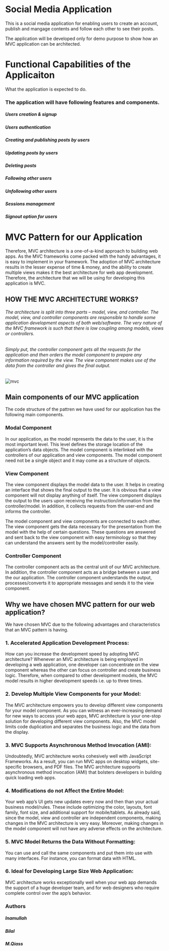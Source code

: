 # Social Media Application
This is a social media application for enabling users to create an account, publish and mangage contents and follow each other to see their posts. 

The application will be developed only for demo purpose to show how an MVC application can be architected. 

# Functional Capabilities of the Applicaiton
What the application is expected to do. 

### The application will have following features and components.

  ##### Users creation & signup
  
  ##### Users authentication
  
  ##### Creating and publishing posts by users
  
  ##### Updating posts by users
  
  ##### Deleting posts
  
  ##### Following other users
  
  ##### Unfollowing other users
  
  ##### Sessions management
  
  ##### Signout option for users
  
  
  # MVC Pattern for our Application 
  Therefore, MVC architecture is a one-of-a-kind approach to building web apps. As the MVC frameworks come packed with the handy advantages, it is easy to implement in your framework. The adoption of MVC architecture results in the lesser expense of time & money, and the ability to create multiple views makes it the best architecture for web app development. Therefore, the architecture that we will be using for developing this application is MVC. 
  
   ## HOW THE MVC ARCHITECTURE WORKS?
###### The architecture is split into three parts – model, view, and controller. The model, view, and controller components are responsible to handle some application development aspects of both web/software. The very nature of the MVC framework is such that there is low coupling among models, views or controllers.

###### Simply put, the controller component gets all the requests for the application and then orders the model component to prepare any information required by the view. The view component makes use of the data from the controller and gives the final output.

 
 ![mvc](https://user-images.githubusercontent.com/38752490/175882897-6e1e2328-11a0-46fd-bc8a-62dd448a32b6.jpg)


  
  ## Main components of our MVC application
  The code structure of the pattren we have used for our application has the following main components. 
  
  
  ### Modal Component 
  In our application, as the model represents the data to the user, it is the most important level. This level defines the storage location of the application’s data objects. The model component is interlinked with the controllers of our application and view components. The model component need not be a single object and it may come as a structure of objects.
  
  ### View Component 
  The view component displays the model data to the user. It helps in creating an interface that shows the final output to the user. It is obvious that a view component will not display anything of itself. The view component displays the output to the users upon receiving the instruction/information from the controller/model. In addition, it collects requests from the user-end and informs the controller.

The model component and view components are connected to each other. The view component gets the data necessary for the presentation from the model with the help of certain questions. These questions are answered and sent back to the view component with easy terminology so that they can understand the answers sent by the model/controller easily.
  
  ### Controller Component 
  The controller component acts as the central unit of our MVC architecture. In addition, the controller component acts as a bridge between a user and the our application. The controller component understands the output, processes/converts it to appropriate messages and sends it to the view component.
  
  ## Why we have chosen MVC pattern for our web application? 
  We have chosen MVC due to the following advantages and characteristics that an MVC pattern is having. 
  
  ### 1. Accelerated Application Development Process:
How can you increase the development speed by adopting MVC architecture? Whenever an MVC architecture is being employed in developing a web application, one developer can concentrate on the view component whereas the other can focus on controller and create business logic. Therefore, when compared to other development models, the MVC model results in higher development speeds i.e. up to three times.

 ### 2. Develop Multiple View Components for your Model:
The MVC architecture empowers you to develop different view components for your model component. As you can witness an ever-increasing demand for new ways to access your web apps, MVC architecture is your one-stop solution for developing different view components. Also, the MVC model limits code duplication and separates the business logic and the data from the display.

 ### 3. MVC Supports Asynchronous Method Invocation (AMI):
Undoubtedly, MVC architecture works cohesively well with JavaScript Frameworks. As a result, you can run MVC apps on desktop widgets, site-specific browsers, and PDF files. The MVC architecture supports asynchronous method invocation (AMI) that bolsters developers in building quick loading web apps.

 ### 4. Modifications do not Affect the Entire Model:
Your web app’s UI gets new updates every now and then than your actual business model/rules. These include optimizing the color, layouts, font family, font size, and additional support for mobile/tablets. As already said, since the model, view and controller are independent components, making changes in the MVC architecture is very easy. Moreover, making changes in the model component will not have any adverse effects on the architecture.

 ### 5. MVC Model Returns the Data Without Formatting:
You can use and call the same components and put them into use with many interfaces. For instance, you can format data with HTML.

 ### 6. Ideal for Developing Large Size Web Application:
MVC architecture works exceptionally well when your web app demands the support of a huge developer team, and for web designers who require complete control over the app’s behavior.


  
  
  ### Authors 
  ##### Inamullah
  
  ##### Bilal
  
  ##### M.Qiass
  
